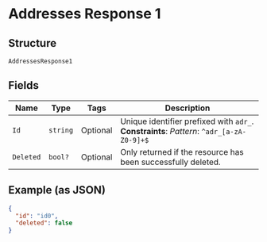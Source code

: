 
# Addresses Response 1

## Structure

`AddressesResponse1`

## Fields

| Name | Type | Tags | Description |
|  --- | --- | --- | --- |
| `Id` | `string` | Optional | Unique identifier prefixed with `adr_`.<br>**Constraints**: *Pattern*: `^adr_[a-zA-Z0-9]+$` |
| `Deleted` | `bool?` | Optional | Only returned if the resource has been successfully deleted. |

## Example (as JSON)

```json
{
  "id": "id0",
  "deleted": false
}
```


